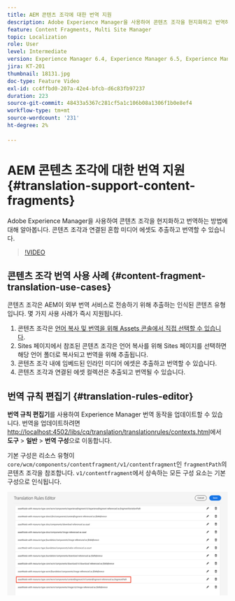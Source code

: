 ```yaml
---
title: AEM 콘텐츠 조각에 대한 번역 지원
description: Adobe Experience Manager을 사용하여 콘텐츠 조각을 현지화하고 번역하는 방법에 대해 알아봅니다. 콘텐츠 조각과 연결된 혼합 미디어 에셋도 추출하고 번역할 수 있습니다.
feature: Content Fragments, Multi Site Manager
topic: Localization
role: User
level: Intermediate
version: Experience Manager 6.4, Experience Manager 6.5, Experience Manager as a Cloud Service
jira: KT-201
thumbnail: 18131.jpg
doc-type: Feature Video
exl-id: cc4ffbd0-207a-42e4-bfcb-d6c83fb97237
duration: 223
source-git-commit: 48433a5367c281cf5a1c106b08a1306f1b0e8ef4
workflow-type: tm+mt
source-wordcount: '231'
ht-degree: 2%

---
```


# AEM 콘텐츠 조각에 대한 번역 지원 {#translation-support-content-fragments}

Adobe Experience Manager을 사용하여 콘텐츠 조각을 현지화하고 번역하는 방법에 대해 알아봅니다. 콘텐츠 조각과 연결된 혼합 미디어 에셋도 추출하고 번역할 수 있습니다.

>[!VIDEO](https://video.tv.adobe.com/v/3410327?quality=12&learn=on&captions=kor)

## 콘텐츠 조각 번역 사용 사례 {#content-fragment-translation-use-cases}

콘텐츠 조각은 AEM이 외부 번역 서비스로 전송하기 위해 추출하는 인식된 콘텐츠 유형입니다. 몇 가지 사용 사례가 즉시 지원됩니다.

1. 콘텐츠 조각은 [언어 복사 및 번역을 위해 Assets 콘솔에서 직접 선택할 수 있습니다](https://experienceleague.adobe.com/docs/experience-manager-cloud-service/content/assets/admin/translate-assets.html?lang=ko).
2. Sites 페이지에서 참조된 콘텐츠 조각은 언어 복사를 위해 Sites 페이지를 선택하면 해당 언어 폴더로 복사되고 번역을 위해 추출됩니다.
3. 콘텐츠 조각 내에 임베드된 인라인 미디어 에셋은 추출하고 번역할 수 있습니다.
4. 콘텐츠 조각과 연결된 에셋 컬렉션은 추출되고 번역될 수 있습니다.

## 번역 규칙 편집기 {#translation-rules-editor}

**번역 규칙 편집기**&#x200B;를 사용하여 Experience Manager 번역 동작을 업데이트할 수 있습니다. 번역을 업데이트하려면 [http://localhost:4502/libs/cq/translation/translationrules/contexts.html](http://localhost:4502/libs/cq/translation/translationrules/contexts.html)에서 **도구** > **일반** > **번역 구성**&#x200B;으로 이동합니다.

기본 구성은 리소스 유형이 `core/wcm/components/contentfragment/v1/contentfragment`인 `fragmentPath`의 콘텐츠 조각을 참조합니다. `v1/contentfragment`에서 상속하는 모든 구성 요소는 기본 구성으로 인식됩니다.

![번역 규칙 편집기](assets/translation-configuration.png)
